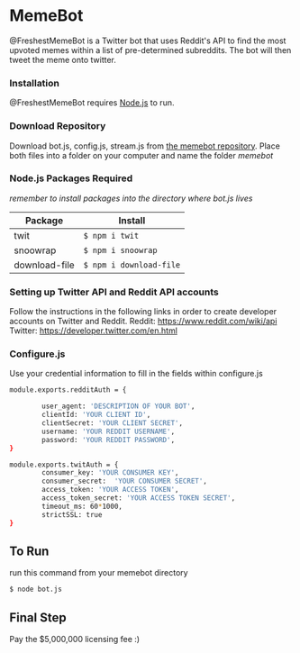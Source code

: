 # MemeBot
@FreshestMemeBot is a Twitter bot that uses Reddit's API to find the most upvoted memes within a list of pre-determined subreddits. The bot will then tweet the meme onto twitter. 

### Installation

@FreshestMemeBot requires [Node.js](https://nodejs.org/) to run.

### Download Repository
Download bot.js, config.js, stream.js from [the memebot repository](https://github.com/zafirhsn/Dynamic-Web-Apps/tree/master/memebot). Place both files into a folder on your computer and name the folder *memebot*

### Node.js Packages Required
*remember to install packages into the directory where bot.js lives*

| Package | Install |
| ------ | ------ |
| twit | ``` $ npm i twit  ``` |
| snoowrap | ```$ npm i snoowrap ``` |
| download-file | ``` $ npm i download-file ``` |

### Setting up Twitter API and Reddit API accounts
Follow the instructions in the following links in order to create developer accounts on Twitter and Reddit.
Reddit: https://www.reddit.com/wiki/api
Twitter: https://developer.twitter.com/en.html 

### Configure.js
Use your credential information to fill in the fields within configure.js

```sh
module.exports.redditAuth = {

        user_agent: 'DESCRIPTION OF YOUR BOT',
        clientId: 'YOUR CLIENT ID', 
        clientSecret: 'YOUR CLIENT SECRET',
        username: 'YOUR REDDIT USERNAME',
        password: 'YOUR REDDIT PASSWORD',
}

module.exports.twitAuth = {
        consumer_key: 'YOUR CONSUMER KEY',
        consumer_secret:  'YOUR CONSUMER SECRET',
        access_token: 'YOUR ACCESS TOKEN',
        access_token_secret: 'YOUR ACCESS TOKEN SECRET',
        timeout_ms: 60*1000, 
        strictSSL: true
}
```
## To Run
run this command from your memebot directory
```sh
$ node bot.js
```

## Final Step
Pay the $5,000,000 licensing fee :) 
